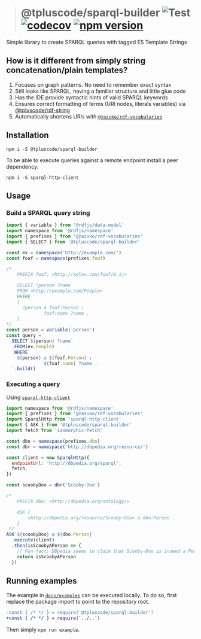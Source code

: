 > # @tpluscode/sparql-builder ![Test](https://github.com/tpluscode/sparql-builder/workflows/Test/badge.svg) [![codecov](https://codecov.io/gh/tpluscode/sparql-builder/branch/master/graph/badge.svg)](https://codecov.io/gh/tpluscode/sparql-builder) [![npm version](https://badge.fury.io/js/%40tpluscode%2Fsparql-builder.svg)](https://badge.fury.io/js/%40tpluscode%2Fsparql-builder)

Simple library to create SPARQL queries with tagged ES Template Strings

## How is it different from simply string concatenation/plain templates?

1. Focuses on graph patterns. No need to remember exact syntax
1. Still looks like SPARQL, having a familiar structure and little glue code
1. Has the IDE provide syntactic hints of valid SPARQL keywords
1. Ensures correct formatting of terms (URI nodes, literals variables) via [@tpluscode/rdf-string](https://github.com/tpluscode/rdf-string)
1. Automatically shortens URIs with [`@zazuko/rdf-vocabularies`](http://npm.im/@zazuko/rdf-vocabularies)

## Installation

```
npm i -S @tpluscode/sparql-builder
```

To be able to execute queries against a remote endpoint install a peer
dependency:

```
npm i -S sparql-http-client
```

## Usage

### Build a SPARQL query string

```js
import { variable } from '@rdfjs/data-model'
import namespace from '@rdfjs/namespace'
import { prefixes } from '@zazuko/rdf-vocabularies'
import { SELECT } from '@tpluscode/sparql-builder'

const ex = namespace('http://example.com/')
const foaf = namespace(prefixes.foaf)

/*
    PREFIX foaf: <http://xmlns.com/foaf/0.1/>

    SELECT ?person ?name
    FROM <http://example.com/People>
    WHERE 
    {
      ?person a foaf:Person ;
              foaf:name ?name .
    }
*/
const person = variable('person')
const query = 
  SELECT`${person} ?name`
  .FROM(ex.People)
  .WHERE`
    ${person} a ${foaf.Person} ; 
              ${foaf.name} ?name .
  `.build()
```

### Executing a query

Using [`sparql-http-client`](https://github.com/zazuko/sparql-http-client)

```js
import namespace from '@rdfjs/namespace'
import { prefixes } from '@zazuko/rdf-vocabularies'
import SparqlHttp from 'sparql-http-client'
import { ASK } from '@tpluscode/sparql-builder'
import fetch from 'isomorphic-fetch'

const dbo = namespace(prefixes.dbo)
const dbr = namespace('http://dbpedia.org/resource/')

const client = new SparqlHttp({
  endpointUrl: 'http://dbpedia.org/sparql',
  fetch,
})

const scoobyDoo = dbr('Scooby-Doo')

/*
    PREFIX dbo: <http://dbpedia.org/ontology/>

    ASK {
        <http://dbpedia.org/resource/Scooby-Doo> a dbo:Person .
    }
 */
ASK`${scoobyDoo} a ${dbo.Person}`
  .execute(client)
  .then(isScoobyAPerson => {
    // Fun fact: DBpedia seems to claim that Scooby-Doo is indeed a Person...
    return isScoobyAPerson
  })
```

## Running examples

The example in [`docs/examples`](docs/examples) can be executed locally. To do so, first replace the package import to point to the repository root.

```diff
-const { /* */ } = require('@tpluscode/sparql-builder')
+const { /* */ } = require('../..')
```

Then simply `npm run example`.
